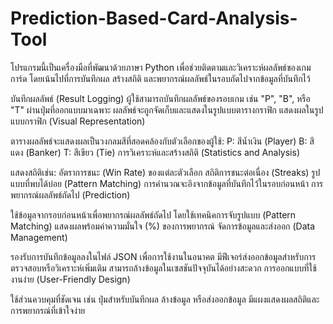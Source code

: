 # Prediction-Based-Card-Analysis-Tool
โปรแกรมนี้เป็นเครื่องมือที่พัฒนาด้วยภาษา Python เพื่อช่วยติดตามและวิเคราะห์ผลลัพธ์ของเกมการ์ด โดยเน้นไปที่การบันทึกผล สร้างสถิติ และพยากรณ์ผลลัพธ์ในรอบถัดไปจากข้อมูลที่บันทึกไว้

บันทึกผลลัพธ์ (Result Logging)
ผู้ใช้สามารถบันทึกผลลัพธ์ของรอบเกม เช่น "P", "B", หรือ "T" ผ่านปุ่มที่ออกแบบมาเฉพาะ
ผลลัพธ์จะถูกจัดเก็บและแสดงในรูปแบบตารางกราฟิก
แสดงผลในรูปแบบกราฟิก (Visual Representation)

ตารางผลลัพธ์จะแสดงผลเป็นวงกลมสีที่สอดคล้องกับตัวเลือกของผู้ใช้:
P: สีน้ำเงิน (Player)
B: สีแดง (Banker)
T: สีเขียว (Tie)
การวิเคราะห์และสร้างสถิติ (Statistics and Analysis)

แสดงสถิติเช่น:
อัตราการชนะ (Win Rate) ของแต่ละตัวเลือก
สถิติการชนะต่อเนื่อง (Streaks)
รูปแบบที่พบได้บ่อย (Pattern Matching)
การคำนวณจะอิงจากข้อมูลที่บันทึกไว้ในรอบก่อนหน้า
การพยากรณ์ผลลัพธ์ถัดไป (Prediction)

ใช้ข้อมูลจากรอบก่อนหน้าเพื่อพยากรณ์ผลลัพธ์ถัดไป โดยใช้เทคนิคการจับรูปแบบ (Pattern Matching)
แสดงผลพร้อมค่าความมั่นใจ (%) ของการพยากรณ์
จัดการข้อมูลและส่งออก (Data Management)

รองรับการบันทึกข้อมูลลงในไฟล์ JSON เพื่อการใช้งานในอนาคต
มีฟีเจอร์ส่งออกข้อมูลสำหรับการตรวจสอบหรือวิเคราะห์เพิ่มเติม
สามารถล้างข้อมูลในเซสชันปัจจุบันได้อย่างสะดวก
การออกแบบที่ใช้งานง่าย (User-Friendly Design)

ใช้ส่วนควบคุมที่ชัดเจน เช่น ปุ่มสำหรับบันทึกผล ล้างข้อมูล หรือส่งออกข้อมูล
มีแผงแสดงผลสถิติและการพยากรณ์ที่เข้าใจง่าย
